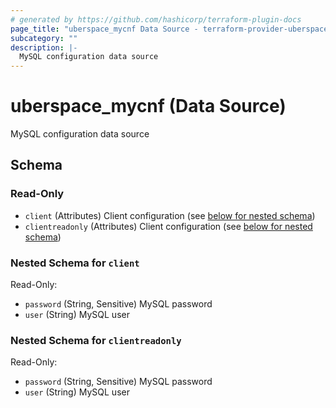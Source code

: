 ```yaml
---
# generated by https://github.com/hashicorp/terraform-plugin-docs
page_title: "uberspace_mycnf Data Source - terraform-provider-uberspace"
subcategory: ""
description: |-
  MySQL configuration data source
---
```


# uberspace_mycnf (Data Source)

MySQL configuration data source



<!-- schema generated by tfplugindocs -->
## Schema

### Read-Only

- `client` (Attributes) Client configuration (see [below for nested schema](#nestedatt--client))
- `clientreadonly` (Attributes) Client configuration (see [below for nested schema](#nestedatt--clientreadonly))

<a id="nestedatt--client"></a>
### Nested Schema for `client`

Read-Only:

- `password` (String, Sensitive) MySQL password
- `user` (String) MySQL user


<a id="nestedatt--clientreadonly"></a>
### Nested Schema for `clientreadonly`

Read-Only:

- `password` (String, Sensitive) MySQL password
- `user` (String) MySQL user
